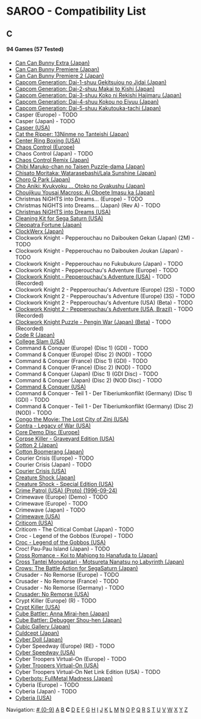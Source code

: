 # SAROO - Compatibility List

## C

#### 94 Games (57 Tested)

- [Can Can Bunny Extra (Japan)](../../Regions/Japan/T-19706G/01/README.md)
- [Can Can Bunny Premiere (Japan)](../../Regions/Japan/T-19701G/01/README.md)
- [Can Can Bunny Premiere 2 (Japan)](../../Regions/Japan/T-19703G/01/README.md)
- [Capcom Generation: Dai-1-shuu Gekitsuiou no Jidai (Japan)](../../Regions/Japan/T-1232G/01/README.md)
- [Capcom Generation: Dai-2-shuu Makai to Kishi (Japan)](../../Regions/Japan/T-1233G/01/README.md)
- [Capcom Generation: Dai-3-shuu Koko ni Rekishi Hajimaru (Japan)](../../Regions/Japan/T-1234G/01/README.md)
- [Capcom Generation: Dai-4-shuu Kokou no Eiyuu (Japan)](../../Regions/Japan/T-1235G/01/README.md)
- [Capcom Generation: Dai-5-shuu Kakutouka-tachi (Japan)](../../Regions/Japan/T-1236G/01/README.md)
- Casper (Europe) - TODO
- Casper (Japan) - TODO
- [Casper (USA)](../../Regions/USA/T-12512H/01/README.md)
- [Cat the Ripper: 13Ninme no Tanteishi (Japan)](../../Regions/Japan/T-35701G/01/README.md)
- [Center Ring Boxing (USA)](../../Regions/USA/T-6005H/01/README.md)
- [Chaos Control (Europe)](../../Regions/Europe/T-15102H/01/README.md)
- Chaos Control (Japan) - TODO
- [Chaos Control Remix (Japan)](../../Regions/Japan/T-7006G/01/README.md)
- [Chibi Maruko-chan no Taisen Puzzle-dama (Japan)](../../Regions/Japan/T-9507G/01/README.md)
- [Chisato Moritaka: Watarasebashi/Lala Sunshine (Japan)](../../Regions/Japan/GS-9172/01/README.md)
- [Choro Q Park (Japan)](../../Regions/Japan/T-10314G/01/README.md)
- [Cho Aniki: Kyukyoku ... Otoko no Gyakushu (Japan)](../../Regions/Japan/T-2503G/01/README.md)
- [Choujikuu Yousai Macross: Ai Oboete Imasu ka (Japan)](../../Regions/Japan/T-23403G/01/README.md)
- Christmas NiGHTS into Dreams... (Europe) - TODO
- Christmas NiGHTS into Dreams... (Japan) (Rev A) - TODO
- [Christmas NiGHTS into Dreams (USA)](../../Regions/USA/MK-81067/01/README.md)
- [Cleaning Kit for Sega Saturn (USA)](../../Regions/USA/T-25901H/01/README.md)
- [Cleopatra Fortune (Japan)](../../Regions/Japan/T-1108G/01/README.md)
- [ClockWerx (Japan)](../../Regions/Japan/T-22302G/01/README.md)
- Clockwork Knight - Pepperouchau no Daibouken Gekan (Japan) (2M) - TODO
- Clockwork Knight - Pepperouchau no Daibouken Joukan (Japan) - TODO
- Clockwork Knight - Pepperouchau no Fukubukuro (Japan) - TODO
- Clockwork Knight - Pepperouchau's Adventure (Europe) - TODO
- [Clockwork Knight - Pepperouchau's Adventure (USA)](../../Regions/USA/MK-81007/01/README.md) - TODO (Recorded)
- Clockwork Knight 2 - Pepperouchau's Adventure (Europe) (2S) - TODO
- Clockwork Knight 2 - Pepperouchau's Adventure (Europe) (3S) - TODO
- Clockwork Knight 2 - Pepperouchau's Adventure (USA) (Beta) - TODO
- [Clockwork Knight 2 - Pepperouchau's Adventure (USA, Brazil)](../../Regions/USA/MK-81036/01/README.md) - TODO (Recorded)
- [Clockwork Knight Puzzle - Pengin War (Japan) (Beta)](../../Regions/Japan/T-1236G/01/README.md) - TODO (Recorded)
- [Code R (Japan)](../../Regions/Japan/T-23502G/01/README.md)
- [College Slam (USA)](../../Regions/USA/T-8111H/01/README.md)
- Command & Conquer (Europe) (Disc 1) (GDI) - TODO
- Command & Conquer (Europe) (Disc 2) (NOD) - TODO
- Command & Conquer (France) (Disc 1) (GDI) - TODO
- Command & Conquer (France) (Disc 2) (NOD) - TODO
- Command & Conquer (Japan) (Disc 1) (GDI Disc) - TODO
- Command & Conquer (Japan) (Disc 2) (NOD Disc) - TODO
- [Command & Conquer (USA)](../../Regions/USA/T-7028H/01/README.md)
- Command & Conquer - Teil 1 - Der Tiberiumkonflikt (Germany) (Disc 1) (GDI) - TODO
- Command & Conquer - Teil 1 - Der Tiberiumkonflikt (Germany) (Disc 2) (NOD) - TODO
- [Congo the Movie: The Lost City of Zinj (USA)](../../Regions/USA/MK-81010/01/README.md)
- [Contra - Legacy of War (USA)](../../Regions/USA/T-9507H/01/README.md)
- [Core Demo Disc (Europe)](../../Regions/Europe/610-6576/01/README.md)
- [Corpse Killer - Graveyard Edition (USA)](../../Regions/USA/T-16201H/01/README.md)
- [Cotton 2 (Japan)](../../Regions/Japan/T-9904G/01/README.md)
- [Cotton Boomerang (Japan)](../../Regions/Japan/T-9906G/01/README.md)
- Courier Crisis (Europe) - TODO
- Courier Crisis (Japan) - TODO
- [Courier Crisis (USA)](../../Regions/USA/T-25415H/01/README.md)
- [Creature Shock (Japan)](../../Regions/Japan/T-1303G/01/README.md)
- [Creature Shock - Special Edition (USA)](../../Regions/USA/T-01304H/01/README.md)
- [Crime Patrol (USA) (Proto) (1996-09-24)](../../Regions/USA/T-11102H/01/README.md)
- Crimewave (Europe) (Demo) - TODO
- Crimewave (Europe) - TODO
- Crimewave (Japan) - TODO
- [Crimewave (USA)](../../Regions/USA/T-8807H/01/README.md)
- [Criticom (USA)](../../Regions/USA/T-2302H/01/README.md)
- Criticom - The Critical Combat (Japan) - TODO
- Croc - Legend of the Gobbos (Europe) - TODO
- [Croc - Legend of the Gobbos (USA)](../../Regions/USA/T-5029H-50/01/README.md)
- Croc! Pau-Pau Island (Japan) - TODO
- [Cross Romance - Koi to Mahjong to Hanafuda to (Japan)](../../Regions/Japan/T-7103G/01/README.md)
- [Cross Tantei Monogatari - Motsureta Nanatsu no Labyrinth (Japan)](../../Regions/Japan/T-36401G/01/README.md)
- [Crows: The Battle Action for SegaSaturn (Japan)](../../Regions/Japan/T-16806G/01/README.md)
- Crusader - No Remorse (Europe) - TODO
- Crusader - No Remorse (France) - TODO
- Crusader - No Remorse (Germany) - TODO
- [Crusader: No Remorse (USA)](../../Regions/USA/T-5014H/01/README.md)
- Crypt Killer (Europe) (R) - TODO
- [Crypt Killer (USA)](../../Regions/USA/T-9509H/01/README.md)
- [Cube Battler: Anna Mirai-hen (Japan)](../../Regions/Japan/T-21006G/01/README.md)
- [Cube Battler: Debugger Shou-hen (Japan)](../../Regions/Japan/T-21004G/01/README.md)
- [Cubic Gallery (Japan)](../../Regions/Japan/T-19401G/01/README.md)
- [Culdcept (Japan)](../../Regions/Japan/T-31401G/01/README.md)
- [Cyber Doll (Japan)](../../Regions/Japan/T-22401G/01/README.md)
- Cyber Speedway (Europe) (RE) - TODO
- [Cyber Speedway (USA)](../../Regions/USA/MK-81204/01/README.md)
- Cyber Troopers Virtual-On (Europe) - TODO
- [Cyber Troopers Virtual-On (USA)](../../Regions/USA/MK-81042/01/README.md)
- Cyber Troopers Virtual-On Net Link Edition (USA) - TODO
- [Cyberbots: FullMetal Madness (Japan)](../../Regions/Japan/T-1217G/01/README.md)
- Cyberia (Europe) - TODO
- Cyberia (Japan) - TODO
- [Cyberia (USA)](../../Regions/USA/T-12508H/01/README.md)

Navigation:
[# (0-9)](./09.md) [A](./A.md) [B](./B.md) **C** [D](./D.md) [E](./E.md) [F](./F.md) [G](./G.md) [H](./H.md) [I](./I.md) [J](./J.md) [K](./K.md) [L](./L.md) [M](./M.md) [N](./N.md) [O](./O.md) [P](./P.md) [Q](./Q.md) [R](./R.md) [S](./S.md) [T](./T.md) [U](./U.md) [V](./V.md) [W](./W.md) [X](./X.md) [Y](./Y.md) [Z](./Z.md)
